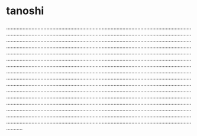 # tanoshi

...........................................................................................................................................................................................................................................................................................................................................................................................................................................................................................................................................................................................................................................................................................................................................................................................................................................................................................................................................................................................................................................................................................................................................................................................................................................................................................................................................................................................................................................................................................................................................................................................................................................................................................................................................................................................................................................................................................................................................................................................................................................................................
